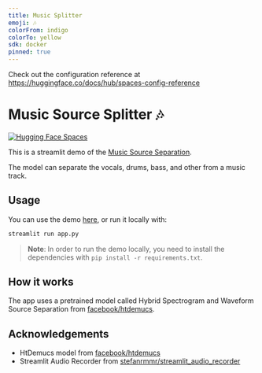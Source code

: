 ```yaml
---
title: Music Splitter
emoji: 🎶
colorFrom: indigo
colorTo: yellow
sdk: docker
pinned: true
---
```


Check out the configuration reference at https://huggingface.co/docs/hub/spaces-config-reference

# Music Source Splitter 🎶
<a href="https://huggingface.co/spaces/fabiogra/st-music-splitter"><img src="https://img.shields.io/badge/🤗%20Hugging%20Face-Spaces-blue" alt="Hugging Face Spaces"></a>


This is a streamlit demo of the [Music Source Separation](https://huggingface.co/spaces/fabiogra/st-music-splitter).

The model can separate the vocals, drums, bass, and other from a music track.

## Usage

You can use the demo [here](https://huggingface.co/spaces/fabiogra/st-music-splitter), or run it locally with:

```bash
streamlit run app.py
```
> **Note**: In order to run the demo locally, you need to install the dependencies with `pip install -r requirements.txt`.


## How it works

The app uses a pretrained model called Hybrid Spectrogram and Waveform Source Separation from <a href="https://github.com/facebookresearch/demucs">facebook/htdemucs</a>.


## Acknowledgements
 - HtDemucs model from  <a href="https://github.com/facebookresearch/demucs">facebook/htdemucs</a>
 - Streamlit Audio Recorder from <a href="https://github.com/stefanrmmr/streamlit_audio_recorder">stefanrmmr/streamlit_audio_recorder</a>